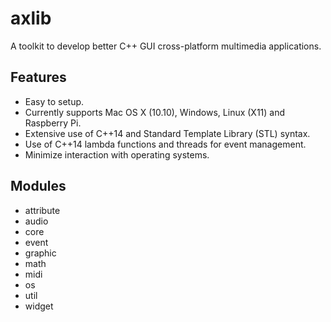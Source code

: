 # axlib
A toolkit to develop better C++ GUI cross-platform multimedia applications.

## Features
- Easy to setup.
- Currently supports Mac OS X (10.10), Windows, Linux (X11) and Raspberry Pi.
- Extensive use of C++14 and Standard Template Library (STL) syntax.
- Use of C++14 lambda functions and threads for event management.
- Minimize interaction with operating systems.

## Modules
- attribute
- audio
- core
- event
- graphic
- math
- midi
- os
- util
- widget